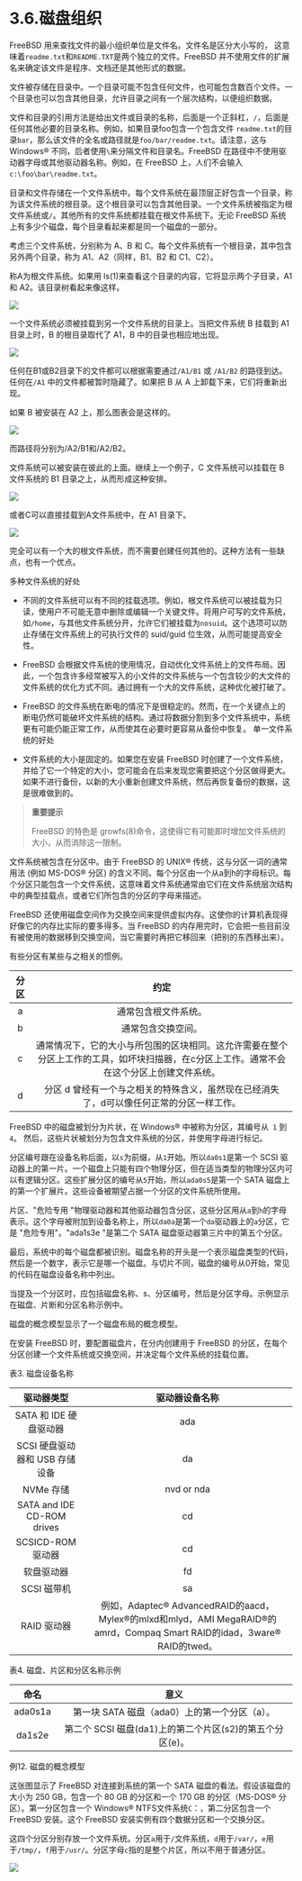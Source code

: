 # 3.6.磁盘组织

FreeBSD 用来查找文件的最小组织单位是文件名。文件名是区分大小写的， 这意味着`readme.txt`和`README.TXT`是两个独立的文件。FreeBSD 并不使用文件的扩展名来确定该文件是程序、文档还是其他形式的数据。

文件被存储在目录中。一个目录可能不包含任何文件，也可能包含数百个文件。一个目录也可以包含其他目录，允许目录之间有一个层次结构，以便组织数据。

文件和目录的引用方法是给出文件或目录的名称，后面是一个正斜杠，`/`，后面是任何其他必要的目录名称。例如，如果目录foo包含一个包含文件 `readme.txt`的目录`bar`，那么该文件的全名或路径就是`foo/bar/readme.txt`。请注意，这与 Windows® 不同，后者使用`\`来分隔文件和目录名。FreeBSD 在路径中不使用驱动器字母或其他驱动器名称。例如，在 FreeBSD 上，人们不会输入`c:\foo\bar\readme.txt`。

目录和文件存储在一个文件系统中。每个文件系统在最顶层正好包含一个目录，称为该文件系统的根目录。这个根目录可以包含其他目录。一个文件系统被指定为根文件系统或`/`。其他所有的文件系统都挂载在根文件系统下。无论 FreeBSD 系统上有多少个磁盘，每个目录看起来都是同一个磁盘的一部分。

考虑三个文件系统，分别称为 A、B 和 C。每个文件系统有一个根目录，其中包含另外两个目录，称为 A1、A2（同样，B1、B2 和 C1、C2）。

称A为根文件系统。如果用 ls(1)来查看这个目录的内容，它将显示两个子目录，A1 和 A2。该目录树看起来像这样。


![](../.gitbook/assets/example-dir1.png)

一个文件系统必须被挂载到另一个文件系统的目录上。当把文件系统 B 挂载到 A1 目录上时，B 的根目录取代了 A1，B 中的目录也相应地出现。


![](../.gitbook/assets/example-dir2.png)

任何在B1或B2目录下的文件都可以根据需要通过`/A1/B1` 或 `/A1/B2` 的路径到达。任何在`/A1` 中的文件都被暂时隐藏了。如果把 B 从 A 上卸载下来，它们将重新出现。

如果 B 被安装在 A2 上，那么图表会是这样的。

![](../.gitbook/assets/example-dir3.png)

而路径将分别为/A2/B1和/A2/B2。

文件系统可以被安装在彼此的上面。继续上一个例子，C 文件系统可以挂载在 B 文件系统的 B1 目录之上，从而形成这种安排。


![](../.gitbook/assets/example-dir4.png)

或者C可以直接挂载到A文件系统中，在 A1 目录下。


![](../.gitbook/assets/example-dir5.png)

完全可以有一个大的根文件系统，而不需要创建任何其他的。这种方法有一些缺点，也有一个优点。

多种文件系统的好处

- 不同的文件系统可以有不同的挂载选项。例如，根文件系统可以被挂载为只读，使用户不可能无意中删除或编辑一个关键文件。将用户可写的文件系统，如`/home`，与其他文件系统分开，允许它们被挂载为`nosuid`。这个选项可以防止存储在文件系统上的可执行文件的 suid/guid 位生效，从而可能提高安全性。

- FreeBSD 会根据文件系统的使用情况，自动优化文件系统上的文件布局。因此，一个包含许多经常被写入的小文件的文件系统与一个包含较少的大文件的文件系统的优化方式不同。通过拥有一个大的文件系统，这种优化被打破了。

- FreeBSD 的文件系统在断电的情况下是很稳定的。然而，在一个关键点上的断电仍然可能破坏文件系统的结构。通过将数据分割到多个文件系统中，系统更有可能仍能正常工作，从而使其在必要时更容易从备份中恢复。
单一文件系统的好处

- 文件系统的大小是固定的。如果您在安装 FreeBSD 时创建了一个文件系统，并给了它一个特定的大小，您可能会在后来发现您需要把这个分区做得更大。如果不进行备份，以新的大小重新创建文件系统，然后再恢复备份的数据，这是很难做到的。

>**重要提示**
>
>FreeBSD 的特色是 growfs(8)命令，这使得它有可能即时增加文件系统的大小，从而消除这一限制。

文件系统被包含在分区中。由于 FreeBSD 的 UNIX® 传统，这与分区一词的通常用法 (例如 MS-DOS® 分区) 的含义不同。每个分区由一个从a到h的字母标识。每个分区只能包含一个文件系统，这意味着文件系统通常由它们在文件系统层次结构中的典型挂载点，或者它们所包含的分区的字母来描述。

FreeBSD 还使用磁盘空间作为交换空间来提供虚拟内存。这使你的计算机表现得好像它的内存比实际的要多得多。当 FreeBSD 的内存用完时，它会把一些目前没有被使用的数据移到交换空间，当它需要时再把它移回来（把别的东西移出来）。

有些分区有某些与之相关的惯例。

|  分区 | 约定|
| :-: | :---: |
|  a  | 通常包含根文件系统。 |
|  b  | 通常包含交换空间。 |
|  c  | 通常情况下，它的大小与所包围的区块相同。这允许需要在整个分区上工作的工具，如坏块扫描器，在c分区上工作。通常不会在这个分区上创建文件系统。 |
|  d  | 分区 d 曾经有一个与之相关的特殊含义，虽然现在已经消失了，d可以像任何正常的分区一样工作。 |

FreeBSD 中的磁盘被划分为片状，在 Windows® 中被称为分区，其编号从` 1` 到` 4`。 然后，这些片状被划分为包含文件系统的分区，并使用字母进行标记。

分区编号跟在设备名称后面，以`s`为前缀，从`1`开始。所以`da0s1`是第一个 SCSI 驱动器上的第一片。一个磁盘上只能有四个物理分区，但在适当类型的物理分区内可以有逻辑分区。这些扩展分区的编号从`5`开始，所以`ada0s5`是第一个 SATA 磁盘上的第一个扩展片。这些设备被期望占据一个分区的文件系统所使用。

片区、"危险专用 "物理驱动器和其他驱动器包含分区，这些分区用从`a`到`h`的字母表示。这个字母被附加到设备名称上，所以`da0a`是第一个`da`驱动器上的`a`分区，它是 "危险专用"。"ada1s3e "是第二个 SATA 磁盘驱动器第三片中的第五个分区。

最后，系统中的每个磁盘都被识别。磁盘名称的开头是一个表示磁盘类型的代码，然后是一个数字，表示它是哪一个磁盘。与切片不同，磁盘的编号从0开始，常见的代码在磁盘设备名称中列出。

当提及一个分区时，应包括磁盘名称、s、分区编号，然后是分区字母。示例显示在磁盘、片断和分区名称示例中。

磁盘的概念模型显示了一个磁盘布局的概念模型。

在安装 FreeBSD 时，要配置磁盘片，在分内创建用于 FreeBSD 的分区，在每个分区创建一个文件系统或交换空间，并决定每个文件系统的挂载位置。

表3. 磁盘设备名称

|            驱动器类型           |  驱动器设备名称    |
| :---: | :---: |
|        SATA 和 IDE 硬盘驱动器       |      ada    |
|      SCSI 硬盘驱动器和 USB 存储设备     |    da |
|           NVMe 存储           |   nvd or nda    |
| SATA and IDE CD-ROM drives | cd                |
|        SCSICD-ROM 驱动器       |       cd |
|            软盘驱动器           |     fd    |
|           SCSI 磁带机          |            sa     |
|           RAID 驱动器          | 例如，Adaptec® AdvancedRAID的aacd，Mylex®的mlxd和mlyd，AMI MegaRAID®的amrd，Compaq Smart RAID的idad，3ware® RAID的twed。 |

表4. 磁盘、片区和分区名称示例

|    命名   | 意义   |
| :-----: | :---: |
| ada0s1a |第一块 SATA 磁盘（ada0）上的第一个分区（a）。     |
|  da1s2e | 第二个 SCSI 磁盘(da1)上的第二个片区(s2)的第五个分区(e)。 |

例12. 磁盘的概念模型

这张图显示了 FreeBSD 对连接到系统的第一个 SATA 磁盘的看法。假设该磁盘的大小为 250 GB，包含一个 80 GB 的分区和一个 170 GB 的分区（MS-DOS® 分区）。第一分区包含一个 Windows® NTFS文件系统`C`：，第二分区包含一个 FreeBSD 安装。这个 FreeBSD 安装实例有四个数据分区和一个交换分区。

这四个分区分别存放一个文件系统。分区`a`用于`/`文件系统，`d`用于`/var/`，`e`用于`/tmp/`，`f`用于`/usr/`。分区字母`c`指的是整个片区，所以不用于普通分区。


![](../.gitbook/assets/disk-layout.png)

